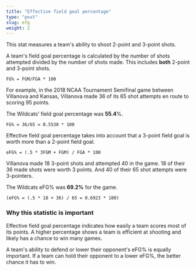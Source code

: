```yaml
---
title: "Effective field goal percentage"
type: "post"
slug: efg
weight: 2
---
```


This stat measures a team's ability to shoot 2-point and 3-point shots.

A team's field goal percentage is calculated by the number of shots attempted divided by the number of shots made. This includes **both** 2-point and 3-point shots.

`FG% = FGM/FGA * 100`

For example, in the 2018 NCAA Tournament Semifinal game between Villanova and Kansas, Villanova made 36 of its 65 shot attempts en route to scoring 95 points.

The Wildcats' field goal percentage was **55.4**%.

`FG% = 36/65 = 0.5538 * 100`

Effective field goal percentage takes into account that a 3-point field goal is worth more than a 2-point field goal.

`eFG% = (.5 * 3FGM + FGM) / FGA * 100`

Villanova made 18 3-point shots and attempted 40 in the game. 18 of their 36 made shots were worth 3 points. And 40 of their 65 shot attempts were 3-pointers.

The Wildcats eFG% was **69.2%** for the game.

`(eFG% = (.5 * 18 + 36) / 65 = 0.6923 * 100)`

### Why this statistic is important

Effective field goal percentage indicates how easily a team scores most of its points. A higher percentage shows a team is efficient at shooting and likely has a chance to win many games.

A team's ability to defend or lower their opponent's eFG% is equally important. If a team can hold their opponent to a lower eFG%, the better chance it has to win.

